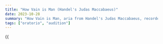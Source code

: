 ```yaml
---
title: "How Vain is Man (Handel's Judas Maccabaeus)"
date: 2023-10-28
summary: "How Vain is Man, aria from Handel's Judas Maccabaeus, recorded for an audition."
tags: ["oratorio", "audition"]
---
```


{{<audio src="/audio/how-vain-is-man-cary-lee.m4a" caption="How Vain is Man - Cary Lee" >}}

